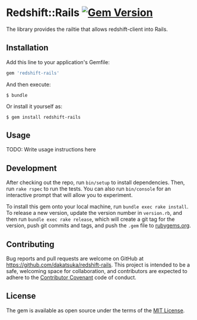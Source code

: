 # Redshift::Rails [![Gem Version](https://badge.fury.io/rb/redshift-rails.svg)](https://badge.fury.io/rb/redshift-rails)

The library provides the railtie that allows redshift-client into Rails.

## Installation

Add this line to your application's Gemfile:

```ruby
gem 'redshift-rails'
```

And then execute:

    $ bundle

Or install it yourself as:

    $ gem install redshift-rails

## Usage

TODO: Write usage instructions here

## Development

After checking out the repo, run `bin/setup` to install dependencies. Then, run `rake rspec` to run the tests. You can also run `bin/console` for an interactive prompt that will allow you to experiment.

To install this gem onto your local machine, run `bundle exec rake install`. To release a new version, update the version number in `version.rb`, and then run `bundle exec rake release`, which will create a git tag for the version, push git commits and tags, and push the `.gem` file to [rubygems.org](https://rubygems.org).

## Contributing

Bug reports and pull requests are welcome on GitHub at https://github.com/dakatsuka/redshift-rails. This project is intended to be a safe, welcoming space for collaboration, and contributors are expected to adhere to the [Contributor Covenant](contributor-covenant.org) code of conduct.


## License

The gem is available as open source under the terms of the [MIT License](http://opensource.org/licenses/MIT).

